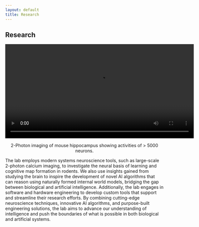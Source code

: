 ```yaml
---
layout: default
title: Research
---
```


## Research

<div style="text-align: center;">
    <video width="600" controls autoplay loop>
      <source src="/sunlab/mesoscope.mp4" type="video/mp4">
      Your browser does not support the video tag.
    </video>
    <p>2-Photon imaging of mouse hippocampus showing activities of > 5000 neurons.</p>
</div>

The lab employs modern systems neuroscience tools, such as large-scale 2-photon calcium imaging, to investigate the neural basis of learning and cognitive map formation in rodents. We also use insights gained from studying the brain to inspire the development of novel AI algorithms that can reason using naturally formed internal world models, bridging the gap between biological and artificial intelligence. Additionally, the lab engages in software and hardware engineering to develop custom tools that support and streamline their research efforts. By combining cutting-edge neuroscience techniques, innovative AI algorithms, and purpose-built engineering solutions, the lab aims to advance our understanding of intelligence and push the boundaries of what is possible in both biological and artificial systems.
